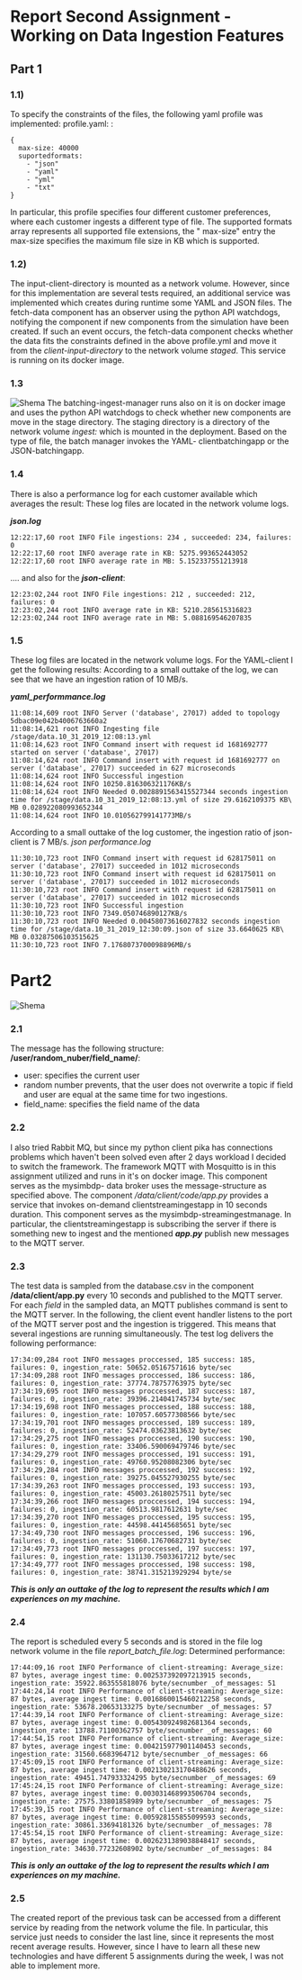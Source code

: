 #  Report Second Assignment - Working on Data Ingestion Features

## Part 1

### 1.1)
To specify the constraints of the files, the following yaml profile was implemented:
profile.yaml:
:
```{yaml}
{
  max-size: 40000
  suportedformats:
    - "json"
    - "yaml"
    - "yml"
    - "txt"
}
```

In particular, this profile specifies four different customer preferences, where each customer ingests a different type of file.
The supported formats array represents all supported file extensions, the "
max-size" entry the max-size specifies the maximum file size in KB which is supported.

### 1.2)
The input-client-directory is mounted as a network volume. However, since
for this implementation are several tests required, an additional service
was implemented which creates during runtime some YAML and JSON files.
The fetch-data component has an observer using the python API watchdogs,
notifying the component if new components from the simulation have been created.
If such an event occurs, the fetch-data component checks whether the data
 fits the constraints defined in the above profile.yml and move it from the
*client-input-directory* to the network volume *staged*.
This service is running on its docker image.
### 1.3
![Shema](AS1_shema.png "Mysimdb structure")
The batching-ingest-manager runs also on it is on docker image and uses
the python API watchdogs to check whether new components are move in the stage directory.
The staging directory is a directory of the network volume *ingest:* which is mounted in the deployment.
Based on the type of file, the batch manager invokes the YAML- clientbatchingapp
or the JSON-batchingapp.

### 1.4

There is also  a performance log for each customer available
which averages the result:
These log files are located in the network volume logs.

***json.log***
```{logs}
12:22:17,60 root INFO File ingestions: 234 , succeeded: 234, failures: 0
12:22:17,60 root INFO average rate in KB: 5275.993652443052
12:22:17,60 root INFO average rate in MB: 5.152337551213918
```
.... and also for the ***json-client***:

```{json}
12:23:02,244 root INFO File ingestions: 212 , succeeded: 212, failures: 0
12:23:02,244 root INFO average rate in KB: 5210.285615316823
12:23:02,244 root INFO average rate in MB: 5.088169546207835
```
### 1.5
These log files are located in the network volume logs.
For the YAML-client I get the following results:
According to a small outtake of the log, we can see that we have an ingestion ration of 10 MB/s.

***yaml_performmance.log***
```{logs}
11:08:14,609 root INFO Server ('database', 27017) added to topology 5dbac09e042b4006763660a2
11:08:14,621 root INFO Ingesting file /stage/data.10_31_2019_12:08:13.yml
11:08:14,623 root INFO Command insert with request id 1681692777 started on server ('database', 27017)
11:08:14,624 root INFO Command insert with request id 1681692777 on server ('database', 27017) succeeded in 627 microseconds
11:08:14,624 root INFO Successful ingestion
11:08:14,624 root INFO 10250.816306321176KB/s
11:08:14,624 root INFO Needed 0.0028891563415527344 seconds ingestion time for /stage/data.10_31_2019_12:08:13.yml of size 29.6162109375 KB\ MB 0.028922080993652344
11:08:14,624 root INFO 10.010562799141773MB/s
```
According to a small outtake of the log customer, the ingestion ratio of json-client is 7 MB/s.
*json performance.log*
```{logs}
11:30:10,723 root INFO Command insert with request id 628175011 on server ('database', 27017) succeeded in 1012 microseconds
11:30:10,723 root INFO Command insert with request id 628175011 on server ('database', 27017) succeeded in 1012 microseconds
11:30:10,723 root INFO Command insert with request id 628175011 on server ('database', 27017) succeeded in 1012 microseconds
11:30:10,723 root INFO Successful ingestion
11:30:10,723 root INFO 7349.050746890127KB/s
11:30:10,723 root INFO Needed 0.00458073616027832 seconds ingestion time for /stage/data.10_31_2019_12:30:09.json of size 33.6640625 KB\ MB 0.03287506103515625
11:30:10,723 root INFO 7.1768073700098896MB/s
```
# Part2

![Shema](AS21_shema.png "Mysimdb structure")

### 2.1
The message has the following structure: **/user/random_nuber/field_name/**:
* user: specifies the current user
*  random number prevents, that the user does not overwrite a topic if
 field and user are equal at the same time for two ingestions.
* field_name: specifies the field name of the data

### 2.2
I also tried Rabbit MQ, but since my python client pika has
 connections problems which haven't been solved even after 2 days workload I decided to switch the framework.
The framework MQTT with Mosquitto is in this assignment utilized and runs in it's on docker image. 
 This component serves as the mysimbdp-
data broker uses the message-structure as specified above. The component 
*/data/client/code/app.py* provides a service that invokes on-demand clientstreamingestapp
in 10 seconds duration. This component serves as the mysimbdp-streamingestmanage.
In particular, the clientstreamingestapp is subscribing the server if there is something new to ingest and the mentioned ***app.py***
publish new messages to the MQTT server.

### 2.3
The test data is sampled from the database.csv  in the component 
**/data/client/app.py** every 10 seconds and published to the MQTT server.
For each *field* in the sampled data, an MQTT publishes command is sent to the 
MQTT server. In the following, the client event handler listens to the port of the MQTT server
post and the ingestion is triggered. This means that several ingestions are running simultaneously.
The test log delivers the following performance:

```
17:34:09,284 root INFO messages proccessed, 185 success: 185, failures: 0, ingestion_rate: 50652.05167571616 byte/sec 
17:34:09,288 root INFO messages proccessed, 186 success: 186, failures: 0, ingestion_rate: 37774.78757763975 byte/sec 
17:34:19,695 root INFO messages proccessed, 187 success: 187, failures: 0, ingestion_rate: 39396.214041745734 byte/sec 
17:34:19,698 root INFO messages proccessed, 188 success: 188, failures: 0, ingestion_rate: 107057.60577308566 byte/sec 
17:34:19,701 root INFO messages proccessed, 189 success: 189, failures: 0, ingestion_rate: 52474.03623813632 byte/sec 
17:34:29,275 root INFO messages proccessed, 190 success: 190, failures: 0, ingestion_rate: 33406.590069479746 byte/sec 
17:34:29,279 root INFO messages proccessed, 191 success: 191, failures: 0, ingestion_rate: 49760.95208082306 byte/sec 
17:34:29,284 root INFO messages proccessed, 192 success: 192, failures: 0, ingestion_rate: 39275.045527930255 byte/sec 
17:34:39,263 root INFO messages proccessed, 193 success: 193, failures: 0, ingestion_rate: 45003.26180257511 byte/sec 
17:34:39,266 root INFO messages proccessed, 194 success: 194, failures: 0, ingestion_rate: 60513.9817612631 byte/sec 
17:34:39,270 root INFO messages proccessed, 195 success: 195, failures: 0, ingestion_rate: 44598.44145685651 byte/sec 
17:34:49,730 root INFO messages proccessed, 196 success: 196, failures: 0, ingestion_rate: 51060.17670682731 byte/sec 
17:34:49,773 root INFO messages proccessed, 197 success: 197, failures: 0, ingestion_rate: 131130.75033617212 byte/sec 
17:34:49,777 root INFO messages proccessed, 198 success: 198, failures: 0, ingestion_rate: 38741.315213929294 byte/se
```
***This is only an outtake of the log to represent the results which I am experiences on my machine.***
### 2.4
The report is scheduled every 5 seconds and is stored in the file 
log network volume in the file *report_batch_file.log*:
Determined performance:
```
17:44:09,16 root INFO Performance of client-streaming: Average_size: 87 bytes, average ingest time: 0.002537392097213915 seconds, ingestion_rate: 35922.863555818076 byte/secnumber _of_messages: 51
17:44:24,14 root INFO Performance of client-streaming: Average_size: 87 bytes, average ingest time: 0.0016860015460212258 seconds, ingestion_rate: 53678.20653133275 byte/secnumber _of_messages: 57
17:44:39,14 root INFO Performance of client-streaming: Average_size: 87 bytes, average ingest time: 0.005430924982681364 seconds, ingestion_rate: 13788.71100362757 byte/secnumber _of_messages: 60
17:44:54,15 root INFO Performance of client-streaming: Average_size: 87 bytes, average ingest time: 0.004215977901140453 seconds, ingestion_rate: 31560.6683964712 byte/secnumber _of_messages: 66
17:45:09,15 root INFO Performance of client-streaming: Average_size: 87 bytes, average ingest time: 0.002130213170488626 seconds, ingestion_rate: 49451.747933324295 byte/secnumber _of_messages: 69
17:45:24,15 root INFO Performance of client-streaming: Average_size: 87 bytes, average ingest time: 0.003031468993506704 seconds, ingestion_rate: 27575.33801858989 byte/secnumber _of_messages: 75
17:45:39,15 root INFO Performance of client-streaming: Average_size: 87 bytes, average ingest time: 0.005928155855099593 seconds, ingestion_rate: 30861.33694181326 byte/secnumber _of_messages: 78
17:45:54,15 root INFO Performance of client-streaming: Average_size: 87 bytes, average ingest time: 0.0026231389038848417 seconds, ingestion_rate: 34630.77232608902 byte/secnumber _of_messages: 84
```
***This is only an outtake of the log to represent the results which I am experiences on my machine.***
### 2.5
The created report of the previous task can be accessed from a different service by reading from the network volume the file.
In particular, this service just needs to consider the last line, since it represents the most recent average results.
However, since I have to learn all these new technologies and have different 5 assignments during the week, I was not able to implement more.



